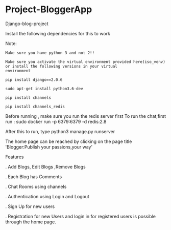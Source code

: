 # Project-BloggerApp

Django-blog-project

Install the following dependencies for this to work


Note: 

    Make sure you have python 3 and not 2!!

    Make sure you activate the virtual environment provided here(iso_venv) or install the following versions in your virtual                                        environment

    pip install django==2.0.6

    sudo apt-get install python3.6-dev

    pip install channels

    pip install channels_redis
    
Before running , make sure you run the redis server first To run the chat,first run : sudo docker run -p 6379:6379 -d                                 redis:2.8

After this to run, type python3 manage.py runserver 

The home page can be reached by clicking on the page title 'Blogger:Publish your passions,your way'




Features
          
   . Add Blogs, Edit Blogs ,Remove Blogs 

   . Each Blog has Comments

   . Chat Rooms using channels

   . Authentication using Login and Logout

   . Sign Up for new users

   . Registration for new Users and login in for registered users is possible through the home page. 

